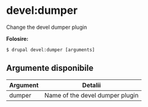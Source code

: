 # devel:dumper
Change the devel dumper plugin

**Folosire:**
```
$ drupal devel:dumper [arguments]
```

## Argumente disponibile
Argument | Detalii
---------|-------------
dumper | Name of the devel dumper plugin

